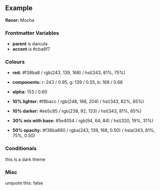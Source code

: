 ## Example

**flavor:** Mocha

### Frontmatter Variables

- **parent** is darcula
- **accent** is #cba6f7

### Colours

- **red:**                #f38ba8 / rgb(243, 139, 168) / hsl(343, 81%, 75%)
- **components:**         r: 243 / 0.95, g: 139 / 0.55, b: 168 / 0.66
- **alpha:**              153 / 0.60
- **10% lighter:**        #f8bacc / rgb(248, 186, 204) / hsl(343, 82%, 85%)
- **10% darker:**         #ee5c85 / rgb(238, 92, 133) / hsl(343, 81%, 65%)

- **30% mix with base:**  #5e4054 / rgb(94, 64, 84) / hsl(320, 19%, 31%)

- **50% opacity:**        #f38ba880 / rgba(243, 139, 168, 0.50) / hsla(343, 81%, 75%, 0.50)

### Conditionals

this is a dark theme

### Misc

unquote this: false